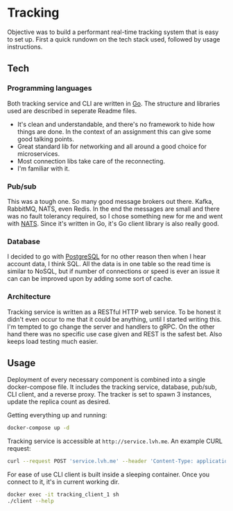# Tracking

Objective was to build a performant real-time tracking system that is easy to set up. First a quick rundown on the tech stack used, followed by usage instructions.


## Tech

### Programming languages

Both tracking service and CLI are written in [Go](https://golang.org/). The structure and libraries used are described in seperate Readme files.
* It's clean and understandable, and there's no framework to hide how things are done. In the context of an assignment this can give some good talking points.
* Great standard lib for networking and all around a good choice for microservices.
* Most connection libs take care of the reconnecting.
* I'm familiar with it.

### Pub/sub

This was a tough one. So many good message brokers out there. Kafka, RabbitMQ, NATS, even Redis. In the end the messages are small and there was no fault tolerancy required, so I chose something new for me and went with [NATS](https://nats.io/). Since it's written in Go, it's Go client library is also really good.

### Database

I decided to go with [PostgreSQL](https://www.postgresql.org/) for no other reason then when I hear account data, I think SQL. All the data is in one table so the read time is similar to NoSQL, but if number of connections or speed is ever an issue it can can be improved upon by adding some sort of cache.

### Architecture

Tracking service is written as a RESTful HTTP web service. To be honest it didn't even occur to me that it could be anything, until I started writing this. I'm tempted to go change the server and handlers to gRPC. On the other hand there was no specific use case given and REST is the safest bet. Also keeps load testing much easier.

## Usage

Deployment of every necessary component is combined into a single docker-compose file.
It includes the tracking service, database, pub/sub, CLI client, and a reverse proxy. The tracker is set to spawn 3 instances, update the replica count as desired.

Getting everything up and running:
```bash
docker-compose up -d
```

Tracking service is accessible at `http://service.lvh.me`. An example CURL request:
```bash
curl --request POST 'service.lvh.me' --header 'Content-Type: application/json' --data-raw '{"account_id":1,"data":"foo"}'
```

For ease of use CLI client is built inside a sleeping container. Once you connect to it, it's in current working dir.
```bash
docker exec -it tracking_client_1 sh
./client --help
```

